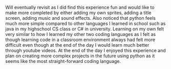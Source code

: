 Will eventually revisit as I did find this experience fun and would like to make more completed by either adding my own sprites, adding a title screen, adding music and sound effects. Also noticed that python feels much more simple compared to other languages I learned in school such as java in my highschool CS class or C# in university. Learning on my own felt very similar to how I learned my other two coding languages as I felt as though learning code in a classroom environment always had felt more difficult even though at the end of the day I would learn much better through youtube videos. At the end of the day I enjoyed this experience and plan on creating more complex projects in the future using python as it seems like the most straight-forward coding language.
